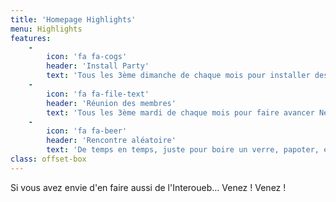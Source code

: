 ```yaml
---
title: 'Homepage Highlights'
menu: Highlights
features:
    -
        icon: 'fa fa-cogs'
        header: 'Install Party'
        text: 'Tous les 3ème dimanche de chaque mois pour installer des trucs et bidouiller.'
    -
        icon: 'fa fa-file-text'
        header: 'Réunion des membres'
        text: 'Tous les 3ème mardi de chaque mois pour faire avancer Neutrinet asbl.'
    -
        icon: 'fa fa-beer'
        header: 'Rencontre aléatoire'
        text: 'De temps en temps, juste pour boire un verre, papoter, etc.'
class: offset-box
---
```


Si vous avez envie d'en faire aussi de l'Interoueb… Venez ! Venez !
